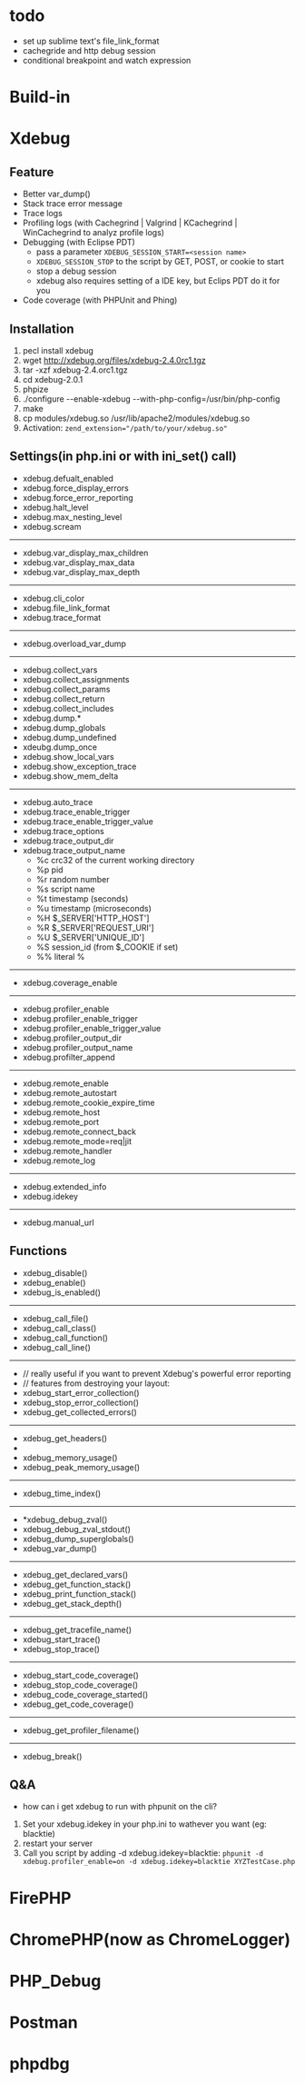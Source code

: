 # todo
- set up sublime text's file_link_format
- cachegride and http debug session
- conditional breakpoint and watch expression

# Build-in


# Xdebug
## Feature

- Better var_dump()
- Stack trace error message
- Trace logs
- Profiling logs (with Cachegrind | Valgrind | KCachegrind | WinCachegrind to analyz profile logs)
- Debugging (with Eclipse PDT)
    + pass a parameter `XDEBUG_SESSION_START=<session name>` 
    + `XDEBUG_SESSION_STOP` to the script by GET, POST, or cookie to start
    + stop a debug session
    + xdebug also requires setting of a IDE key, but Eclips PDT do it for you
- Code coverage (with PHPUnit and Phing)

## Installation
1. pecl install xdebug
2. wget http://xdebug.org/files/xdebug-2.4.0rc1.tgz
3. tar -xzf xdebug-2.4.orc1.tgz
4. cd xdebug-2.0.1
5. phpize
6. ./configure --enable-xdebug --with-php-config=/usr/bin/php-config
7. make
8. cp modules/xdebug.so /usr/lib/apache2/modules/xdebug.so
9. Activation: `zend_extension="/path/to/your/xdebug.so"`

## Settings(in php.ini or with ini_set() call)
- xdebug.defualt_enabled
- xdebug.force_display_errors
- xdebug.force_error_reporting
- xdebug.halt_level
- xdebug.max_nesting_level
- xdebug.scream
---
- xdebug.var_display_max_children
- xdebug.var_display_max_data
- xdebug.var_display_max_depth
---
- xdebug.cli_color
- xdebug.file_link_format
- xdebug.trace_format
---
-  xdebug.overload_var_dump
--- 
- xdebug.collect_vars
- xdebug.collect_assignments
- xdebug.collect_params
- xdebug.collect_return
- xdebug.collect_includes
- xdebug.dump.*
- xdebug.dump_globals
- xdebug.dump_undefined
- xdeubg.dump_once
- xdebug.show_local_vars
- xdebug.show_exception_trace
- xdebug.show_mem_delta
---
- xdebug.auto_trace
- xdebug.trace_enable_trigger
- xdebug.trace_enable_trigger_value
- xdebug.trace_options
- xdebug.trace_output_dir
- xdebug.trace_output_name
    + %c  crc32 of the current working directory
    + %p  pid
    + %r  random number
    + %s  script name
    + %t  timestamp (seconds)
    + %u  timestamp (microseconds)
    + %H  $_SERVER['HTTP_HOST']
    + %R  $_SERVER['REQUEST_URI']
    + %U  $_SERVER['UNIQUE_ID']
    + %S  session_id (from $_COOKIE if set)
    + %%  literal %
---
- xdebug.coverage_enable
---
- xdebug.profiler_enable
- xdebug.profiler_enable_trigger
- xdebug.profiler_enable_trigger_value
- xdebug.profiler_output_dir
- xdebug.profiler_output_name
- xdebug.profilter_append
---
- xdebug.remote_enable
- xdebug.remote_autostart
- xdebug.remote_cookie_expire_time
- xdebug.remote_host
- xdebug.remote_port
- xdebug.remote_connect_back
- xdebug.remote_mode=req|jit
- xdebug.remote_handler
- xdebug.remote_log
---
- xdebug.extended_info
- xdebug.idekey
---
- xdebug.manual_url

## Functions
- xdebug_disable()
- xdebug_enable()
- xdebug_is_enabled()
--- 
- xdebug_call_file()
- xdebug_call_class()
- xdebug_call_function()
- xdebug_call_line()
--- 
- // really useful if you want to prevent Xdebug's powerful error reporting
- // features from destroying your layout:
- xdebug_start_error_collection()
- xdebug_stop_error_collection()
- xdebug_get_collected_errors()
--- 
- xdebug_get_headers()
- 
- xdebug_memory_usage()
- xdebug_peak_memory_usage()
--- 
- xdebug_time_index()
--- 
- *xdebug_debug_zval()
- xdebug_debug_zval_stdout()
- xdebug_dump_superglobals()
- xdebug_var_dump()
--- 
- xdebug_get_declared_vars()
- xdebug_get_function_stack()
- xdebug_print_function_stack()
- xdebug_get_stack_depth()
--- 
- xdebug_get_tracefile_name()
- xdebug_start_trace()
- xdebug_stop_trace()
--- 
- xdebug_start_code_coverage()
- xdebug_stop_code_coverage()
- xdebug_code_coverage_started()
- xdebug_get_code_coverage()
--- 
- xdebug_get_profiler_filename()
--- 
- xdebug_break()

## Q&A
- how can i get xdebug to run with phpunit on the cli?

1. Set your xdebug.idekey in your php.ini to wathever you want (eg: blacktie)
2. restart your server
3. Call you script by adding -d xdebug.idekey=blacktie: `phpunit -d xdebug.profiler_enable=on -d xdebug.idekey=blacktie XYZTestCase.php`


# FirePHP
# ChromePHP(now as ChromeLogger)
# PHP_Debug
# Postman
# phpdbg
